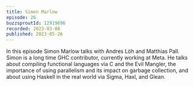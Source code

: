 ```yaml
---
title: Simon Marlow 
episode: 26
buzzsproutId: 12919696
recorded: 2023-03-08
published: 2023-05-26
---
```


In this episode Simon Marlow talks with Andres Löh and Matthias Pall. Simon is a long time GHC contributor, currently working at Meta. He talks about compiling functional  languages via C and the Evil Mangler, the importance of using parallelism and its impact on garbage collection, and about using Haskell in the real world via Sigma, Haxl, and Glean. 